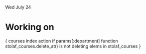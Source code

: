 Wed July 24

# Working on
{
  courses index action
  if params[:department] function
  stolaf_courses.delete_at() is not deleting elems in stolaf_courses
}

